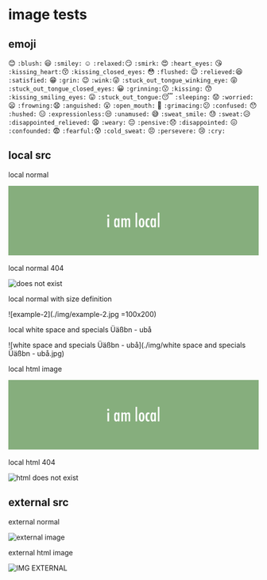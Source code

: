 image tests
===========

emoji
-----

:blush: `:blush:` :smiley: `:smiley:` :relaxed: `:relaxed:`:smirk: `:smirk:` :heart_eyes: `:heart_eyes:` :kissing_heart: `:kissing_heart:`:kissing_closed_eyes: `:kissing_closed_eyes:` :flushed: `:flushed:` :relieved: `:relieved:`:satisfied: `:satisfied:` :grin: `:grin:` :wink: `:wink:`:stuck_out_tongue_winking_eye: `:stuck_out_tongue_winking_eye:` :stuck_out_tongue_closed_eyes: `:stuck_out_tongue_closed_eyes:` :grinning: `:grinning:`:kissing: `:kissing:` :kissing_smiling_eyes: `:kissing_smiling_eyes:` :stuck_out_tongue: `:stuck_out_tongue:`:sleeping: `:sleeping:` :worried: `:worried:` :frowning: `:frowning:`:anguished: `:anguished:` :open_mouth: `:open_mouth:` :grimacing: `:grimacing:`:confused: `:confused:` :hushed: `:hushed:` :expressionless: `:expressionless:`:unamused: `:unamused:` :sweat_smile: `:sweat_smile:` :sweat: `:sweat:`:disappointed_relieved: `:disappointed_relieved:` :weary: `:weary:` :pensive: `:pensive:`:disappointed: `:disappointed:` :confounded: `:confounded:` :fearful: `:fearful:`:cold_sweat: `:cold_sweat:` :persevere: `:persevere:` :cry: `:cry:`

<div class="page-break"></div>

local src
---------

local normal

![example](./img/example.png)

local normal 404

![does not exist](./img/not-found.png)

local normal with size definition

![example-2](./img/example-2.jpg =100x200)

local white space and specials Üäßbn - ubå

![white space and specials Üäßbn - ubå](./img/white space and specials Üäßbn - ubå.jpg)

local html image

<img src="./img/example.png" alt="html image" />

local html 404

<img src="./img/not-found.png" alt="html does not exist" />

<div class="page-break"></div>

external src
------------

external normal

![external image](http://placehold.it/900x250/000/FFF)

external html image

<img src="http://placehold.it/900x250/f3330b/fff" alt="IMG EXTERNAL" />
